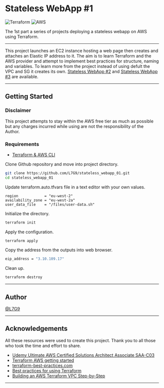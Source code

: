 # Stateless WebApp #1

![Terraform](https://img.shields.io/badge/terraform-%235835CC.svg?style=for-the-badge&logo=terraform&logoColor=white) ![AWS](https://img.shields.io/badge/AWS-%23FF9900.svg?style=for-the-badge&logo=amazon-aws&logoColor=white) 

The 1st part a series of projects deploying a stateless webapp on AWS using Terraform.

---

This project launches an EC2 instance hosting a web page then creates and attaches an Elastic IP address to it. The aim is to learn Terraform and the AWS provider and attempt to implement best practices for structure, naming and variables. To learn more from the project instead of using defult the VPC and SG it creates its own. 
[Stateless WebApp #2](https://github.com/L7G9/stateless_webapp_02) and [Stateless WebApp #3](https://github.com/L7G9/stateless_webapp_03) are available.  

---

## Getting Started

### Disclaimer
This project attempts to stay within the AWS free tier as much as possible but any charges incurred while using are not the responsibility of the Author.

### Requirements
- [Terraform & AWS CLI](https://developer.hashicorp.com/terraform/tutorials/aws-get-started/aws-build)

Clone Github repository and move into project directory.
```bash
git clone https://github.com/L7G9/stateless_webapp_01.git
cd stateless_webapp_01
```

Update terraform.auto.tfvars file in a text editor with your own values.  
```
region            = "eu-west-2"
availability_zone = "eu-west-2a"
user_data_file    = "/files/user-data.sh"
```

Initialize the directory.
```bash
terraform init
```

Apply the configuration.
```bash
terraform apply
```

Copy the address from the outputs into web browser.
```bash
eip_address = "3.10.109.17"
```

Clean up.
```bash
terraform destroy
```

---

## Author
[@L7G9](https://www.github.com/L7G9)

---

## Acknowledgements
All these resources were used to create this project.  Thank you to all those who took the time and effort to share.
- [Udemy Ultimate AWS Certified Solutions Architect Associate SAA-C03](https://www.udemy.com/course/aws-certified-solutions-architect-associate-saa-c03/)
- [Terraform AWS getting started](https://developer.hashicorp.com/terraform/tutorials/aws-get-started/aws-build)
- [terraform-best-practices.com](https://www.terraform-best-practices.com/)
- [Best practices for using Terraform](https://cloud.google.com/docs/terraform/best-practices-for-terraform)
- [Building an AWS Terraform VPC Step-by-Step](https://adamtheautomator.com/terraform-vpc/)

---

